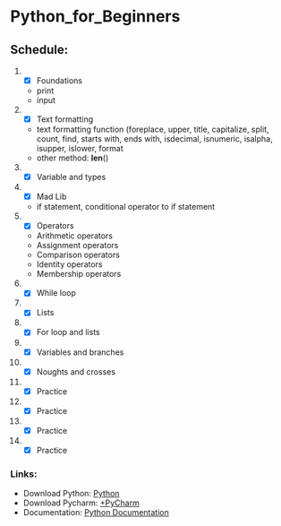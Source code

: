 # **Python_for_Beginners**
## Schedule:

1. - [x] Foundations
   - print
   - input
2. - [x] Text formatting
   - text formatting function (foreplace, upper, title, capitalize,
							   split, count, find, starts with,
						       ends with, isdecimal, isnumeric, isalpha,
							   isupper, islower, format
   - other method: __len__()
3. - [x] Variable and types
4. - [x] Mad Lib
   - if statement, conditional operator to if statement
5. - [x] Operators
   - Arithmetic operators
   - Assignment operators
   - Comparison operators
   - Identity operators
   - Membership operators
6. - [x] While loop
7. - [x] Lists
8. - [x] For loop and lists
9. - [x] Variables and branches
10. - [x] Noughts and crosses
11. - [x] Practice
12. - [x] Practice
13. - [x] Practice
14. - [x] Practice

### Links:
- Download Python: [Python](https://www.python.org/)
- Download Pycharm: [+PyCharm](https://www.jetbrains.com/pycharm/)
- Documentation: [Python Documentation](https://docs.python.org/3/)